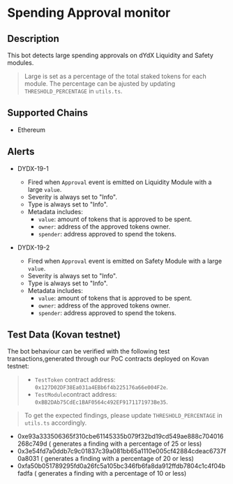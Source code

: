 # Spending Approval monitor

## Description

This bot detects large spending approvals on dYdX Liquidity and Safety modules.

> Large is set as a percentage of the total staked tokens for each module.
> The percentage can be ajusted by updating `THRESHOLD_PERCENTAGE` in `utils.ts`.

## Supported Chains

- Ethereum

## Alerts

- DYDX-19-1

  - Fired when `Approval` event is emitted on Liquidity Module with a large `value`.
  - Severity is always set to "Info".
  - Type is always set to "Info".
  - Metadata includes:
    - `value`: amount of tokens that is approved to be spent.
    - `owner`: address of the approved tokens owner.
    - `spender`: address approved to spend the tokens.

- DYDX-19-2

  - Fired when `Approval` event is emitted on Safety Module with a large `value`.
  - Severity is always set to "Info".
  - Type is always set to "Info".
  - Metadata includes:
    - `value`: amount of tokens that is approved to be spent.
    - `owner`: address of the approved tokens owner.
    - `spender`: address approved to spend the tokens.

## Test Data (Kovan testnet)

The bot behaviour can be verified with the following test transactions,generated through our PoC contracts deployed on Kovan testnet:

> - `TestToken` contract address: `0x127D02DF38Ea031a4EBb6f4b225176a66e004F2e`.
> - `TestModule`contract address: `0xBB2DAb75CdEc1BAF0564c492EF9171171973Be35`.

> To get the expected findings, please update `THRESHOLD_PERCENTAGE` in `utils.ts` accordingly.

- 0xe93a333506365f310cbe61145335b079f32bd19cd549ae888c704016268c749d ( generates a finding with a percentage of 25 or less)
- 0x3e54fd7a0ddb7c9c01837c39a081bb65a1110e005cf42884cdeac6737f0a8031 ( generates a finding with a percentage of 20 or less)
- 0xfa50b051789295fd0a26fc5a105bc346fb6fa8da912ffdb7804c1c4f04bfadfa ( generates a finding with a percentage of 10 or less)
